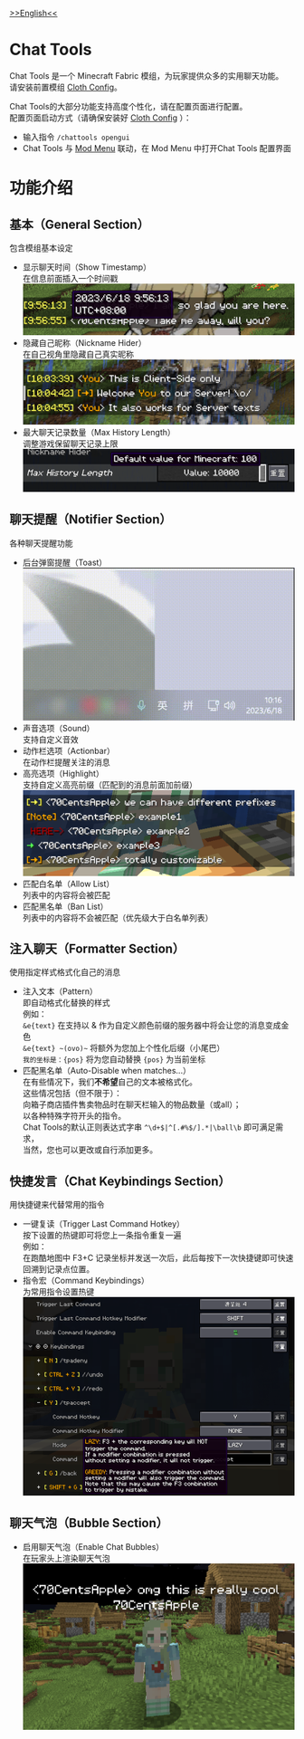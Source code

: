[>>English<<](README_en.md)

# Chat Tools
Chat Tools 是一个 Minecraft Fabric 模组，为玩家提供众多的实用聊天功能。\
请安装前置模组 [Cloth Config](https://modrinth.com/mod/cloth-config)。

Chat Tools的大部分功能支持高度个性化，请在配置页面进行配置。\
配置页面启动方式（请确保安装好 [Cloth Config](https://modrinth.com/mod/cloth-config) ）：
- 输入指令 `/chattools opengui`
- Chat Tools 与 [Mod Menu](https://modrinth.com/mod/modmenu) 联动，在 Mod Menu 中打开Chat Tools 配置界面

# 功能介绍
## 基本（General Section）
包含模组基本设定
- 显示聊天时间（Show Timestamp）\
在信息前面插入一个时间戳\
![Timestamp](<images/Timestamp.png>)
- 隐藏自己昵称（Nickname Hider）\
在自己视角里隐藏自己真实昵称\
![Nickname Hider](<images/Nickname Hider.png>)
- 最大聊天记录数量（Max History Length）\
调整游戏保留聊天记录上限\
![Max History Length](<images/Max History Length.png>)

## 聊天提醒（Notifier Section）
各种聊天提醒功能
- 后台弹窗提醒（Toast）\
![Toast](<images/Toast.gif>)
- 声音选项（Sound）\
支持自定义音效
- 动作栏选项（Actionbar）\
在动作栏提醒关注的消息
- 高亮选项（Highlight）\
支持自定义高亮前缀（匹配到的消息前面加前缀）\
![Highlight Function](<images/Highlight Function.png>)
- 匹配白名单（Allow List）\
列表中的内容将会被匹配
- 匹配黑名单（Ban List）\
列表中的内容将不会被匹配（优先级大于白名单列表）

## 注入聊天（Formatter Section）
使用指定样式格式化自己的消息
- 注入文本（Pattern）\
即自动格式化替换的样式\
例如：\
`&e{text}` 在支持以 & 作为自定义颜色前缀的服务器中将会让您的消息变成金色\
`&e{text} ~(ovo)~` 将额外为您加上个性化后缀（小尾巴）\
`我的坐标是：{pos}` 将为您自动替换 `{pos}` 为当前坐标
- 匹配黑名单（Auto-Disable when matches...）\
在有些情况下，我们**不希望**自己的文本被格式化。\
这些情况包括（但不限于）：\
向箱子商店插件售卖物品时在聊天栏输入的物品数量（或all）；\
以各种特殊字符开头的指令。\
Chat Tools的默认正则表达式字串 `^\d+$|^[.#%$/].*|\ball\b` 即可满足需求，\
当然，您也可以更改或自行添加更多。

## 快捷发言（Chat Keybindings Section）
用快捷键来代替常用的指令
- 一键复读（Trigger Last Command Hotkey）\
按下设置的热键即可将您上一条指令重复一遍\
例如：\
在跑酷地图中 F3+C 记录坐标并发送一次后，此后每按下一次快捷键即可快速回溯到记录点位置。
- 指令宏（Command Keybindings）\
为常用指令设置热键\
![Command Keybindings](<images/Command Keybindings.png>)

## 聊天气泡（Bubble Section）
- 启用聊天气泡（Enable Chat Bubbles）\
在玩家头上渲染聊天气泡\
![Chat Bubbles](<images/Chat Bubbles.png>)
